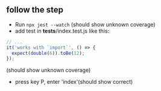## follow the step

* Run `npx jest --watch` (should show unknown coverage)
* add test in __tests__/index.test.js like this:

```js
// ...
it('works with `import`', () => {
  expect(double(6)).toBe(12);
});
```

 (should show unknown coverage)

* press key P, enter 'index'(should show correct)
